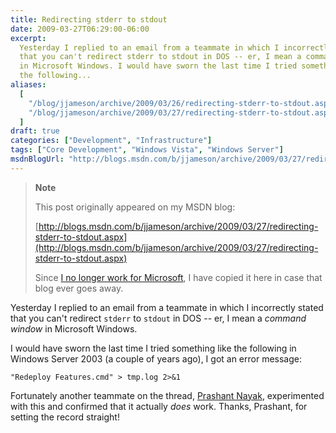 ```yaml
---
title: Redirecting stderr to stdout
date: 2009-03-27T06:29:00-06:00
excerpt:
  Yesterday I replied to an email from a teammate in which I incorrectly stated
  that you can't redirect stderr to stdout in DOS -- er, I mean a command window
  in Microsoft Windows. I would have sworn the last time I tried something like
  the following...
aliases:
  [
    "/blog/jjameson/archive/2009/03/26/redirecting-stderr-to-stdout.aspx",
    "/blog/jjameson/archive/2009/03/27/redirecting-stderr-to-stdout.aspx",
  ]
draft: true
categories: ["Development", "Infrastructure"]
tags: ["Core Development", "Windows Vista", "Windows Server"]
msdnBlogUrl: "http://blogs.msdn.com/b/jjameson/archive/2009/03/27/redirecting-stderr-to-stdout.aspx"
---
```


> **Note**
>
> This post originally appeared on my MSDN blog:
>
> [http://blogs.msdn.com/b/jjameson/archive/2009/03/27/redirecting-stderr-to-stdout.aspx](http://blogs.msdn.com/b/jjameson/archive/2009/03/27/redirecting-stderr-to-stdout.aspx)
>
> Since
> [I no longer work for Microsoft](/blog/jjameson/2011/09/02/last-day-with-microsoft),
> I have copied it here in case that blog ever goes away.

Yesterday I replied to an email from a teammate in which I incorrectly stated
that you can't redirect `stderr` to `stdout` in DOS -- er, I mean a *command
window* in Microsoft Windows.

I would have sworn the last time I tried something like the following in Windows
Server 2003 (a couple of years ago), I got an error message:

```
"Redeploy Features.cmd" > tmp.log 2>&1
```

Fortunately another teammate on the thread,
[Prashant Nayak](http://blogs.msdn.com/pnayak), experimented with this and
confirmed that it actually *does* work. Thanks, Prashant, for setting the record
straight!
